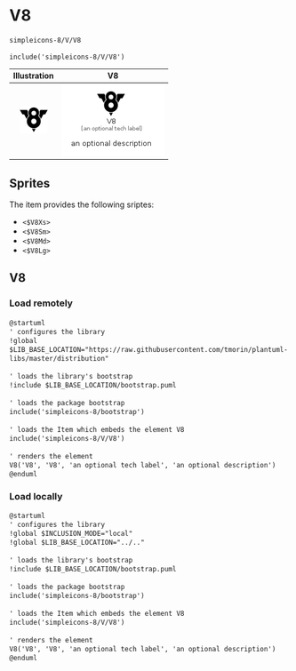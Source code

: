 # V8


```text
simpleicons-8/V/V8
```

```text
include('simpleicons-8/V/V8')
```



| Illustration | V8 |
| :---: | :---: |
| ![illustration for Illustration](../../simpleicons-8/V/V8.png) | ![illustration for V8](../../simpleicons-8/V/V8.Local.png) |



## Sprites
The item provides the following sriptes:

- `<$V8Xs>`
- `<$V8Sm>`
- `<$V8Md>`
- `<$V8Lg>`





## V8

### Load remotely
```plantuml
@startuml
' configures the library
!global $LIB_BASE_LOCATION="https://raw.githubusercontent.com/tmorin/plantuml-libs/master/distribution"

' loads the library's bootstrap
!include $LIB_BASE_LOCATION/bootstrap.puml

' loads the package bootstrap
include('simpleicons-8/bootstrap')

' loads the Item which embeds the element V8
include('simpleicons-8/V/V8')

' renders the element
V8('V8', 'V8', 'an optional tech label', 'an optional description')
@enduml
```

### Load locally
```plantuml
@startuml
' configures the library
!global $INCLUSION_MODE="local"
!global $LIB_BASE_LOCATION="../.."

' loads the library's bootstrap
!include $LIB_BASE_LOCATION/bootstrap.puml

' loads the package bootstrap
include('simpleicons-8/bootstrap')

' loads the Item which embeds the element V8
include('simpleicons-8/V/V8')

' renders the element
V8('V8', 'V8', 'an optional tech label', 'an optional description')
@enduml
```

